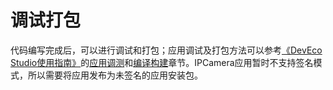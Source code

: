 # 调试打包<a name="ZH-CN_TOPIC_0000001055527640"></a>

代码编写完成后，可以进行调试和打包；应用调试及打包方法可以参考[《DevEco Studio使用指南》](https://developer.harmonyos.com/cn/docs/documentation/doc-guides/tools_overview-0000001053582387)的[应用调测](https://developer.harmonyos.com/cn/docs/documentation/doc-guides/debug_overview-0000001053822404)和[编译构建](https://developer.harmonyos.com/cn/docs/documentation/doc-guides/build_app-0000001053223745)章节。IPCamera应用暂时不支持签名模式，所以需要将应用发布为未签名的应用安装包。

